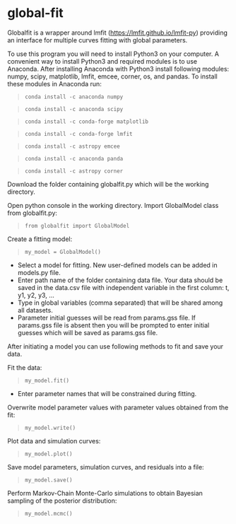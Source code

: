 # global-fit

Globalfit is a wrapper around lmfit (https://lmfit.github.io/lmfit-py) providing an interface for multiple curves fitting with global parameters.

To use this program you will need to install Python3 on your computer. A convenient way to install Python3 and required modules is to use Anaconda. After installing Anaconda with Python3 install following modules: numpy, scipy, matplotlib, lmfit, emcee, corner, os, and pandas.
To install these modules in Anaconda run:
>`conda install -c anaconda numpy`

>`conda install -c anaconda scipy`

>`conda install -c conda-forge matplotlib`

>`conda install -c conda-forge lmfit`

>`conda install -c astropy emcee`

>`conda install -c anaconda panda`

>`conda install -c astropy corner`

Download the folder containing globalfit.py which will be the working directory.

Open python console in the working directory. Import GlobalModel class from globalfit.py:
>`from globalfit import GlobalModel`

Create a fitting model:
>`my_model = GlobalModel()`
* Select a model for fitting. New user-defined models can be added in models.py file.
* Enter path name of the folder containing data file. Your data should be saved in the data.csv file with independent variable in the first column: t, y1, y2, y3, ...
* Type in global variables (comma separated) that will be shared among all datasets.
* Parameter initial guesses will be read from params.gss file. If params.gss file is absent then you will be prompted to enter initial guesses which will be saved as params.gss file.

After initiating a model you can use following methods to fit and save your data.

Fit the data:
>`my_model.fit()`
* Enter parameter names that will be constrained during fitting.

Overwrite model parameter values with parameter values obtained from the fit:
>`my_model.write()`

Plot data and simulation curves:
>`my_model.plot()`

Save model parameters, simulation curves, and residuals into a file:
>`my_model.save()`

Perform Markov-Chain Monte-Carlo simulations to obtain Bayesian sampling of the posterior distribution:
>`my_model.mcmc()`
